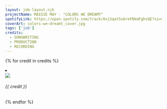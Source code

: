 ```yaml
---
layout: job-layout.njk
projectName: MAISIE MAY - "COLORS WE DREAMT"
spotifyLink: https://open.spotify.com/track/6xjSqat5vbreFNkmFghvQE?si=m_rjaS0hQRC5zUFqb5ECSw
coverArt: colors-we-dreamt_cover.jpg
tags: ['job']
credits:
  - SONGWRITING
  - PRODUCTION
  - RECORDING
---
```


{% for credit in credits %}
<li>
  <div class="list-wrapper">
    <img class="heart" src="images/heart.svg">
    <h6>{{ credit }}</h6>
  </div>
</li>
{% endfor %}
